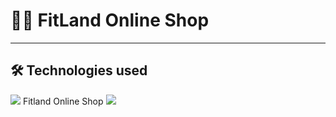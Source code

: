 # 🏋️‍♂️ FitLand Online Shop  
---

## 🛠️ Technologies used   

<img src="https://skillicons.dev/icons?i=html,css,js,tailwind,bootstrap,git,github,postman,figma,npm,vite,react,nextjs,typescript" />
 Fitland Online Shop  
  <img src="https://skillicons.dev/icons?i=html,css,js,tailwind,vite,react,nextjs,typescript"> 


